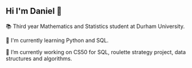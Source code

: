 ## Hi I'm Daniel 👋

📚 Third year Mathematics and Statistics student at Durham University.

🌱 I'm currently learning Python and SQL.

🔭 I’m currently working on CS50 for SQL, roulette strategy project, data structures and algorithms. 

<!--
**danielyeoman04/danielyeoman04** is a ✨ _special_ ✨ repository because its `README.md` (this file) appears on your GitHub profile.

Here are some ideas to get you started:

- 🔭 I’m currently working on ...
- 🌱 I’m currently learning ...
- 👯 I’m looking to collaborate on ...
- 🤔 I’m looking for help with ...
- 💬 Ask me about ...
- 📫 How to reach me: ...
- 😄 Pronouns: ...
- ⚡ Fun fact: ...
-->
